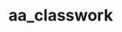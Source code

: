 # aa_classwork
 
 
 
 
 
                     
      
                          
                     
             
                                  
                     
             
                     
             
                     


                     
              
             
                     
                  
                     
             
                     
        
                     
